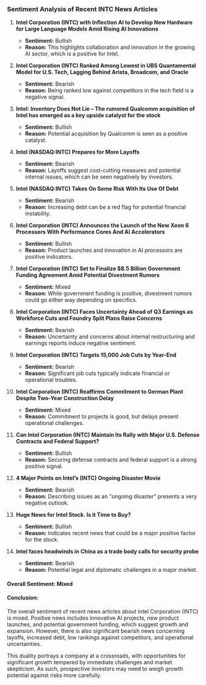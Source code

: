 ### Sentiment Analysis of Recent INTC News Articles

1. **Intel Corporation (INTC) with Inflection AI to Develop New Hardware for Large Language Models Amid Rising AI Innovations**
   - **Sentiment:** Bullish
   - **Reason:** This highlights collaboration and innovation in the growing AI sector, which is a positive for Intel.

2. **Intel Corporation (INTC) Ranked Among Lowest in UBS Quantamental Model for U.S. Tech, Lagging Behind Arista, Broadcom, and Oracle**
   - **Sentiment:** Bearish
   - **Reason:** Being ranked low against competitors in the tech field is a negative signal.

3. **Intel: Inventory Does Not Lie – The rumored Qualcomm acquisition of Intel has emerged as a key upside catalyst for the stock**
   - **Sentiment:** Bullish
   - **Reason:** Potential acquisition by Qualcomm is seen as a positive catalyst.

4. **Intel (NASDAQ:INTC) Prepares for More Layoffs**
   - **Sentiment:** Bearish
   - **Reason:** Layoffs suggest cost-cutting measures and potential internal issues, which can be seen negatively by investors.

5. **Intel (NASDAQ:INTC) Takes On Some Risk With Its Use Of Debt**
   - **Sentiment:** Bearish
   - **Reason:** Increasing debt can be a red flag for potential financial instability.

6. **Intel Corporation (INTC) Announces the Launch of the New Xeon 6 Processors With Performance Cores And AI Accelerators**
   - **Sentiment:** Bullish
   - **Reason:** Product launches and innovation in AI processors are positive indicators.

7. **Intel Corporation (INTC) Set to Finalize $8.5 Billion Government Funding Agreement Amid Potential Divestment Rumors**
   - **Sentiment:** Mixed
   - **Reason:** While government funding is positive, divestment rumors could go either way depending on specifics.

8. **Intel Corporation (INTC) Faces Uncertainty Ahead of Q3 Earnings as Workforce Cuts and Foundry Split Plans Raise Concerns**
   - **Sentiment:** Bearish
   - **Reason:** Uncertainty and concerns about internal restructuring and earnings reports induce negative sentiment.

9. **Intel Corporation (INTC) Targets 15,000 Job Cuts by Year-End**
   - **Sentiment:** Bearish
   - **Reason:** Significant job cuts typically indicate financial or operational troubles.

10. **Intel Corporation (INTC) Reaffirms Commitment to German Plant Despite Two-Year Construction Delay**
    - **Sentiment:** Mixed
    - **Reason:** Commitment to projects is good, but delays present operational challenges.

11. **Can Intel Corporation (INTC) Maintain Its Rally with Major U.S. Defense Contracts and Federal Support?**
    - **Sentiment:** Bullish
    - **Reason:** Securing defense contracts and federal support is a strong positive signal.

12. **4 Major Points on Intel’s (INTC) Ongoing Disaster Movie**
    - **Sentiment:** Bearish
    - **Reason:** Describing issues as an "ongoing disaster" presents a very negative outlook.

13. **Huge News for Intel Stock. Is it Time to Buy?**
    - **Sentiment:** Bullish
    - **Reason:** Indicates recent news that could be a major positive factor for the stock.

14. **Intel faces headwinds in China as a trade body calls for security probe**
    - **Sentiment:** Bearish
    - **Reason:** Potential legal and diplomatic challenges in a major market.

#### Overall Sentiment: **Mixed**

#### Conclusion:
The overall sentiment of recent news articles about Intel Corporation (INTC) is mixed. Positive news includes innovative AI projects, new product launches, and potential government funding, which suggest growth and expansion. However, there is also significant bearish news concerning layoffs, increased debt, low rankings against competitors, and operational uncertainties.

This duality portrays a company at a crossroads, with opportunities for significant growth tempered by immediate challenges and market skepticism. As such, prospective investors may need to weigh growth potential against risks more carefully.